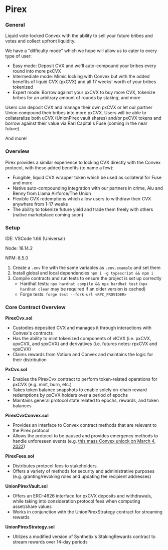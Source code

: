 # Pirex

### General

Liquid vote-locked Convex with the ability to sell your future bribes and votes and collect upfront liquidity.

We have a "difficulty mode" which we hope will allow us to cater to every type of user:

- Easy mode: Deposit CVX and we'll auto-compound your bribes every round into more pxCVX
- Intermediate mode: Mimic locking with Convex but with the added benefits of liquid CVX (pxCVX) and all 17 weeks' worth of your bribes tokenized
- Expert mode: Borrow against your pxCVX to buy more CVX, tokenize bribes for an arbitrary amount of rounds by staking, and more

Users can deposit CVX and manage their own pxCVX or let our partner Union compound their bribes into more pxCVX. Users will be able to collateralize both uCVX (UnionPirex vault shares) and/or pxCVX tokens and borrow against their value via Rari Capital's Fuse (coming in the near future).

And more!

### Overview

Pirex provides a similar experience to locking CVX directly with the Convex protocol, with these added benefits (to name a few):

- Fungible, liquid CVX wrapper token which be used as collateral for Fuse and more
- Native auto-compounding integration with our partners in crime, Alu and Benny from Llama Airforce/The Union
- Flexible CVX redemptions which allow users to withdraw their CVX anywhere from 1-17 weeks
- The ability to tokenize future yield and trade them freely with others (native marketplace coming soon)

### Setup

IDE: VSCode 1.66 (Universal)

Node: 16.14.2

NPM: 8.5.0

1. Create a `.env` file with the same variables as `.env.example` and set them
2. Install global and local dependencies
   `npm i -g typescript && npm i`
3. Compile contracts and run tests to ensure the project is set up correctly
   - Hardhat tests: `npx hardhat compile && npx hardhat test` (`npx hardhat clean` may be required if an older version is cached)
   - Forge tests: `forge test --fork-url <RPC_PROVIDER>`

### Core Contract Overview

**PirexCvx.sol**

- Custodies deposited CVX and manages it through interactions with Convex's contracts
- Has the ability to mint tokenized components of vlCVX (i.e. pxCVX, upxCVX, and spxCVX) and derivatives (i.e. futures notes: rpxCVX and vpxCVX)
- Claims rewards from Votium and Convex and maintains the logic for their distribution

**PxCvx.sol**

- Enables the PirexCvx contract to perform token-related operations for pxCVX (e.g. mint, burn, etc.)
- Takes token balance snapshots to enable solely on-chain reward redemptions by pxCVX holders over a period of epochs
- Maintains general protocol state related to epochs, rewards, and token balances

**PirexCvxConvex.sol**

- Provides an interface to Convex contract methods that are relevant to the Pirex protocol
- Allows the protocol to be paused and provides emergency methods to handle unforeseen events (e.g. [this mass Convex unlock on March 4, 2022](https://convexfinance.medium.com/vote-locked-cvx-contract-migration-8546b3d9a38c))

**PirexFees.sol**

- Distributes protocol fees to stakeholders
- Offers a variety of methods for security and administrative purposes (e.g. granting/revoking roles and updating fee recipient addresses)

**UnionPirexVault.sol**

- Offers an ERC-4626 interface for pxCVX deposits and withdrawals, while taking into consideration protocol fees when computing asset/share values
- Works in conjunction with the UnionPirexStrategy contract for streaming rewards

**UnionPirexStrategy.sol**
- Utilizes a modified version of Synthetix's StakingRewards contract to stream rewards over 14-day periods
